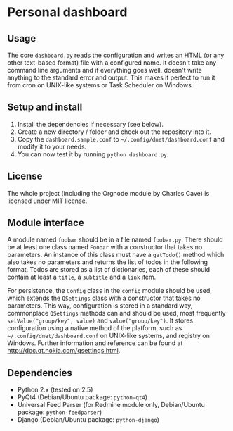 Personal dashboard
==================

Usage
-----

The core `dashboard.py` reads the configuration and writes an HTML (or any other text-based format) file with a configured name. It doesn't take any command line arguments and if everything goes well, doesn't write anything to the standard error and output. This makes it perfect to run it from cron on UNIX-like systems or Task Scheduler on Windows.

Setup and install
-----------------

1. Install the dependencies if necessary (see below).
2. Create a new directory / folder and check out the repository into it.
3. Copy the `dashboard.sample.conf` to `~/.config/dnet/dashboard.conf` and modify it to your needs.
4. You can now test it by running `python dashboard.py`.

License
-------

The whole project (including the Orgnode module by Charles Cave) is licensed under MIT license.

Module interface
----------------

A module named `foobar` should be in a file named `foobar.py`. There should be at least one class named `Foobar` with a constructor that takes no parameters. An instance of this class must have a `getTodo()` method which also takes no parameters and returns the list of todos in the following format. Todos are stored as a list of dictionaries, each of these should contain at least a `title`, a `subtitle` and a `link` item.

For persistence, the `Config` class in the `config` module should be used, which extends the `QSettings` class with a constructor that takes no parameters. This way, configuration is stored in a standard way, commonplace `QSettings` methods can and should be used, most frequently `setValue("group/key", value)` and `value("group/key")`. It stores configuration using a native method of the platform, such as `~/.config/dnet/dashboard.conf` on UNIX-like systems, and registry on Windows. Further information and reference can be found at http://doc.qt.nokia.com/qsettings.html.

Dependencies
------------

 - Python 2.x (tested on 2.5)
 - PyQt4 (Debian/Ubuntu package: `python-qt4`)
 - Universal Feed Parser (for Redmine module only, Debian/Ubuntu package: `python-feedparser`)
 - Django (Debian/Ubuntu package: `python-django`)
